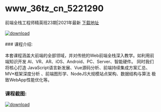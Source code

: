 # www_36tz_cn_5221290
前端全栈工程师精英班23期|2021年最新
[下载地址](http://www.36tz.cn/article/5221290 "下载地址")
<br/></br>[![download](http://36tz.cn/muke_img/2021_10_1-10-300x183.png "下载地址")](http://www.36tz.cn/article/5221290 "下载地址")
<br/></br>### 课程介绍:<br/></br>本套课程涵盖大前端的全部领域，并对传统的Web前端全栈深入教学。如利用前端知识开发 AI、VR、AR、iOS、Android、PC、Server、智能硬件。 同时我们将核心打造 JavaScript语言新发展、Vue源码分析、前端持续集成方案汇总、MV*框架深度分析 、前端图形学、NodeJS大规模站点架构、数据结构与算法 极致WebApp性能优化等。

### 课程截图:
[![download](http://36tz.cn/muke_img/2021_10_2-8.png "下载地址")](http://www.36tz.cn/article/5221290 "下载地址")
